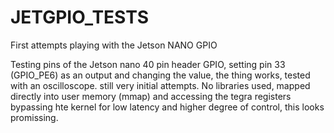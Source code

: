 # JETGPIO_TESTS
First attempts playing with the Jetson NANO GPIO

Testing pins of the Jetson nano 40 pin header GPIO, setting pin 33 (GPIO_PE6) as an output and changing the value, the thing works, tested with an oscilloscope. still very initial attempts.
No libraries used, mapped directly into user memory (mmap) and accessing the tegra registers bypassing hte kernel for low latency and higher degree of control, this looks promissing.


